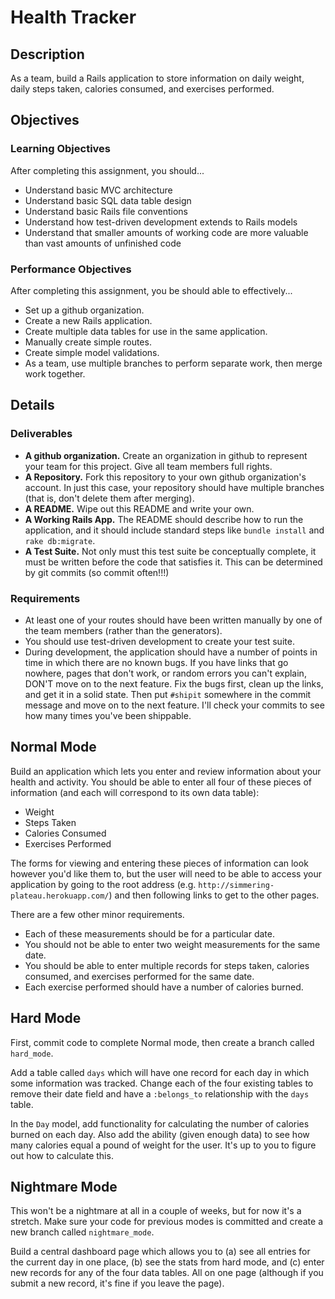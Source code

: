# Health Tracker

## Description

As a team, build a Rails application to store information on daily weight, daily steps taken, calories consumed, and exercises performed.

## Objectives

### Learning Objectives

After completing this assignment, you should...

* Understand basic MVC architecture
* Understand basic SQL data table design
* Understand basic Rails file conventions
* Understand how test-driven development extends to Rails models
* Understand that smaller amounts of working code are more valuable than vast amounts of unfinished code

### Performance Objectives

After completing this assignment, you be should able to effectively...

* Set up a github organization.
* Create a new Rails application.
* Create multiple data tables for use in the same application.
* Manually create simple routes.
* Create simple model validations.
* As a team, use multiple branches to perform separate work, then merge work together.

## Details

### Deliverables

* **A github organization.** Create an organization in github to represent your team for this project.  Give all team members full rights.
* **A Repository.** Fork this repository to your own github organization's account.  In just this case, your repository should have multiple branches (that is, don't delete them after merging).
* **A README.** Wipe out this README and write your own.
* **A Working Rails App.** The README should describe how to run the application, and it should include standard steps like `bundle install` and `rake db:migrate`.
* **A Test Suite.** Not only must this test suite be conceptually complete, it must be written before the code that satisfies it.  This can be determined by git commits (so commit often!!!)

### Requirements

* At least one of your routes should have been written manually by one of the team members (rather than the generators).
* You should use test-driven development to create your test suite.
* During development, the application should have a number of points in time in which there are no known bugs.  If you have links that go nowhere, pages that don't work, or random errors you can't explain, DON'T move on to the next feature.  Fix the bugs first, clean up the links, and get it in a solid state.  Then put `#shipit` somewhere in the commit message and move on to the next feature.  I'll check your commits to see how many times you've been shippable.

## Normal Mode

Build an application which lets you enter and review information about your health and activity.  You should be able to enter all four of these pieces of information (and each will correspond to its own data table):

* Weight
* Steps Taken
* Calories Consumed
* Exercises Performed

The forms for viewing and entering these pieces of information can look however you'd like them to, but the user will need to be able to access your application by going to the root address (e.g. `http://simmering-plateau.herokuapp.com/`) and then following links to get to the other pages.

There are a few other minor requirements.

* Each of these measurements should be for a particular date.
* You should not be able to enter two weight measurements for the same date.
* You should be able to enter multiple records for steps taken, calories consumed, and exercises performed for the same date.
* Each exercise performed should have a number of calories burned.

## Hard Mode

First, commit code to complete Normal mode, then create a branch called `hard_mode`.

Add a table called `days` which will have one record for each day in which some information was tracked.  Change each of the four existing tables to remove their date field and have a `:belongs_to` relationship with the `days` table.

In the `Day` model, add functionality for calculating the number of calories burned on each day.  Also add the ability (given enough data) to see how many calories equal a pound of weight for the user.  It's up to you to figure out how to calculate this.

## Nightmare Mode

This won't be a nightmare at all in a couple of weeks, but for now it's a stretch.  Make sure your code for previous modes is committed and create a new branch called `nightmare_mode`.

Build a central dashboard page which allows you to (a) see all entries for the current day in one place, (b) see the  stats from hard mode, and (c) enter new records for any of the four data tables.  All on one page (although if you submit a new record, it's fine if you leave the page).
